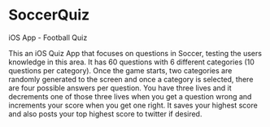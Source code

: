 # SoccerQuiz
iOS App - Football Quiz


This an iOS Quiz App that focuses on questions in Soccer, testing the users knowledge in this area. It has 60 questions with 6 different categories (10 questions per category). Once the game starts, two categories are randomly generated to the screen and once a category is selected, there are four possible answers per question. You have three lives and it decrements one of those three lives when you get a question wrong and increments your score when you get one right. It saves your highest score and also posts your top highest score to twitter if desired.
